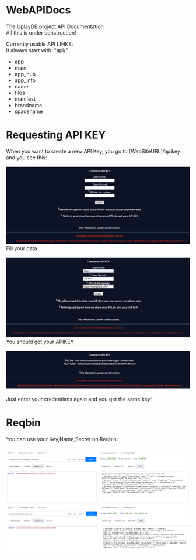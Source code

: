 # WebAPIDocs
The UplayDB project API Documentation\
All this is under construction!

Currently usable API LINKS:\
It always start with: "api/"
- app
- main
- app_hub
- app_info
- name
- files
- manifest
- brandname
- spacename







# Requesting API KEY
When you want to create a new API Key, you go to [WebSiteURL]/apikey and you see this:\
\
![First](https://raw.githubusercontent.com/UplayDB/WebAPIDocs/main/apikey/1.png "First")
Fill your data\
\
![Second](https://raw.githubusercontent.com/UplayDB/WebAPIDocs/main/apikey/2.png "Second")
You should get your APIKEY\
\
![Third](https://raw.githubusercontent.com/UplayDB/WebAPIDocs/main/apikey/3.png "Third")
\
\
Just enter your credentians again and you get the same key!



# Reqbin
You can use your Key,Name,Secret on Reqbin:\
\
![Six](https://raw.githubusercontent.com/UplayDB/WebAPIDocs/main/reqbin/6.png "Six")
![Seven](https://raw.githubusercontent.com/UplayDB/WebAPIDocs/main/reqbin/7.png "Seven")

